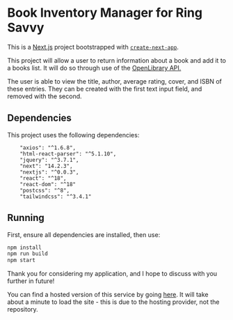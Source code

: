 # Book Inventory Manager for Ring Savvy

This is a [Next.js](https://nextjs.org/) project bootstrapped with [`create-next-app`](https://github.com/vercel/next.js/tree/canary/packages/create-next-app).

This project will allow a user to return information about a book and add it to a books list. 
It will do so through use of the [OpenLibrary API.](element)

The user is able to view the title, author, average rating, cover, and ISBN of these entries.
They can be created with the first text input field, and removed with the second.

## Dependencies
This project uses the following dependencies:
```
    "axios": "^1.6.8",
    "html-react-parser": "^5.1.10",
    "jquery": "^3.7.1",
    "next": "14.2.3",
    "nextjs": "^0.0.3",
    "react": "^18",
    "react-dom": "^18"
    "postcss": "^8",
    "tailwindcss": "^3.4.1"
```

## Running

First, ensure all dependencies are installed, then use:

```bash
npm install
npm run build
npm start
```

Thank you for considering my application, and I hope to discuss with you further in future!

You can find a hosted version of this service by going [here](https://ringsavvy-bookinventorymanager.onrender.com). It will take about a minute to load the site - this is due to the hosting provider, not the repository.
